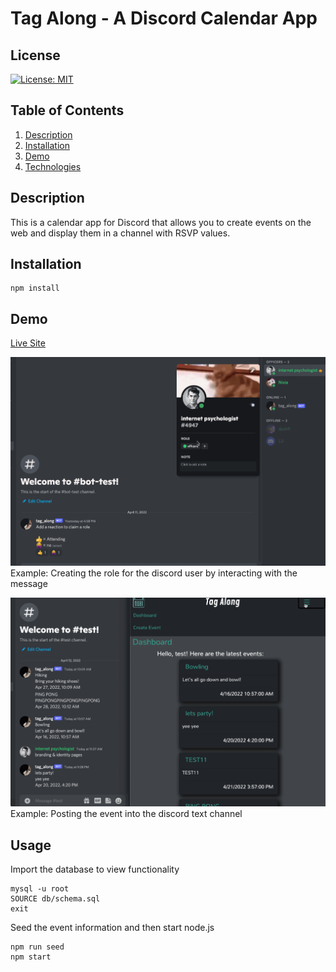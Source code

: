 # Tag Along - A Discord Calendar App

## License

  [![License: MIT](https://img.shields.io/badge/License-MIT-yellow.svg)](https://opensource.org/licenses/MIT)

## Table of Contents
1. [Description](#description)
2. [Installation](#installation)
3. [Demo](#demo)
4. [Technologies](#technologies)

## Description
This is a calendar app for Discord that allows you to create events on the web and display them in a channel with RSVP values.

## Installation
    npm install

## Demo
[Live Site](https://limitless-cove-90207.herokuapp.com/)


 ![Role Creation Gif](/public/images/role.gif) 
 Example: Creating the role for the discord user by interacting with the message 



 ![Event Post Gif](/public/images/eventPost.gif) 
  Example: Posting the event into the discord text channel 
 
## Usage
Import the database to view functionality

    mysql -u root
    SOURCE db/schema.sql
    exit

Seed the event information and then start node.js

    npm run seed
    npm start
